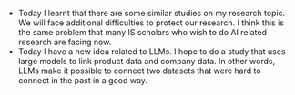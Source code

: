 - Today I learnt that there are some similar studies on my research topic. We will face additional difficulties to protect our research. I think this is the same problem that many IS scholars who wish to do AI related research are facing now.
- Today I have a new idea related to LLMs. I hope to do a study that uses large models to link product data and company data. In other words, LLMs make it possible to connect two datasets that were hard to connect in the past in a good way.
